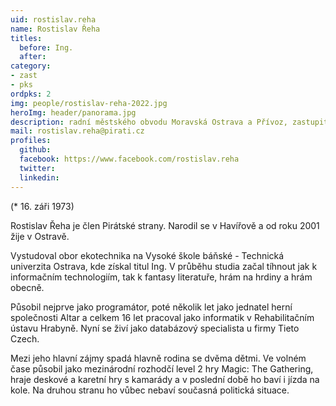 ```yaml
---
uid: rostislav.reha
name: Rostislav Řeha
titles:
  before: Ing.
  after:
category:
- zast
- pks
ordpks: 2
img: people/rostislav-reha-2022.jpg
heroImg: header/panorama.jpg
description: radní městského obvodu Moravská Ostrava a Přívoz, zastupitel města Ostravy, místopředseda krajského sdružení Moravskoslezského kraje
mail: rostislav.reha@pirati.cz
profiles:
  github:
  facebook:	https://www.facebook.com/rostislav.reha
  twitter:
  linkedin:
---
```


(* 16. záři 1973)

Rostislav Řeha je člen Pirátské strany. Narodil se v Havířově a od roku 2001 žije v Ostravě.

Vystudoval obor ekotechnika na Vysoké škole báňské - Technická univerzita Ostrava, kde získal titul Ing. V průběhu studia začal tíhnout jak k informačním technologiím, tak k fantasy literatuře, hrám na hrdiny a hrám obecně.

Působil nejprve jako programátor, poté několik let jako jednatel herní společnosti Altar a celkem 16 let pracoval jako informatik v Rehabilitačním ústavu Hrabyně. Nyní se živí jako databázový specialista u firmy Tieto Czech.

Mezi jeho hlavní zájmy spadá hlavně rodina se dvěma dětmi. Ve volném čase působil jako mezinárodní rozhodčí level 2 hry Magic: The Gathering, hraje deskové a karetní hry s kamarády a v poslední době ho baví i jízda na kole. Na druhou stranu ho vůbec nebaví současná politická situace.
